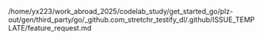 /home/yx223/work_abroad_2025/codelab_study/get_started_go/plz-out/gen/third_party/go/_github.com_stretchr_testify_dl/.github/ISSUE_TEMPLATE/feature_request.md